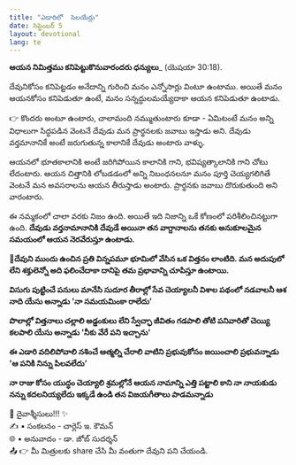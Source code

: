 ```yaml
---
title: "ఎడారిలో  సెలయేర్లు"
date: సెప్టెంబర్ 5
layout: devotional
lang: te
---
```


**ఆయన నిమిత్తము కనిపెట్టుకొనువారందరు ధన్యులు**_ (యెషయా 30:18).

దేవునికోసం కనిపెట్టడం అనేదాన్ని గురించి మనం ఎన్నోసార్లు వింటూ ఉంటాము. అయితే మనం ఆయనకోసం కనిపెడుతూ ఉంటే, మనం సన్నద్ధులమయ్యేదాకా ఆయన కనిపెడుతూ ఉంటాడు.

👉 కొందరు అంటూ ఉంటారు, చాలామంది నమ్ముతుంటారు కూడా - ఏమిటంటే మనం అన్ని విధాలుగా సిద్ధపడిన వెంటనే దేవుడు మన ప్రార్థనలకు జవాబు ఇస్తాడు అని. దేవుడు వర్తమానానికే అంటే జరుగుతున్న కాలానికే దేవుడు అంటారు వాళ్ళు. 

 ఆయనలో భూతకాలానికి అంటే జరిగిపోయిన కాలానికి గాని, భవిష్యత్కాలానికి గాని చోటు లేదంటారు. ఆయన చిత్తానికి లోబడడంలో అన్ని నిబంధనలనూ మనం పూర్తి చెయ్యగలిగితే వెంటనే మన అవసరాలను ఆయన తీరుస్తాడు అంటారు. ప్రార్థనకు జవాబు దొరుకుతుంది అని వారంటారు.

ఈ నమ్మకంలో చాలా వరకు నిజం ఉంది. అయితే ఇది నిజాన్ని ఒకే కోణంలో పరిశీలించినట్టుగా ఉంది. **దేవుడు వర్తనామానానికి దేవుడే అయినా తన వాగ్దానాలను తనకు అనుకూలమైన సమయంలో ఆయన నెరవేరుస్తూ ఉంటాడు.**

**📖దేవుని ముందు ఉంచిన ప్రతి విన్నపమూ భూమిలో వేసిన ఒక విత్తనం లాంటిది. మన అదుపులో లేని శక్తులెన్నో అది ఫలించేదాకా దానిపై తమ ప్రభావాన్ని చూపిస్తూ ఉంటాయి.**

**విసుగు పుట్టించే పనులు మానేసి సుదూర తీరాల్లో సేవ చెయ్యాలనీ విశాల పథంలో నడవాలనీ ఆశ నాది యేసు అన్నాడు 'నా సమయమింకా రాలేదు’**


**పొలాల్లో విత్తనాలు చల్లాలి అడ్డంకులు లేని స్వేచ్ఛా జీవితం గడపాలి తోటి పనివారితో చెయ్యి కలపాలి యేసు అన్నాడు 'నీకు వేరే పని ఇచ్చాను'**

**ఈ ఎడారి వదిలిపోవాలి నశించే ఆత్మల్ని చేరాలి వాటిని ప్రభువుకోసం జయించాలి ప్రభువన్నాడు 'ఆ పనికి నిన్ను పిలవలేదు’**

**నా రాజు కోసం యుద్ధం చెయ్యాలి శ్రమల్లోనే ఆయన నామాన్ని ఎత్తి పట్టాలి కాని నా నాయకుడు నన్ను కదలనియ్యలేదు ఇక్కడే ఉండి తన విజయగీతాలు పాడమన్నాడు**

<div class="blessing">🙏 <span class="bless-text">దైవాశ్శీసులు!!!</span> ✨</div>

<div class="credit">✍️ <span class="credit-text">▪ సంకలనం - చార్లెస్ ఇ. కౌమన్</span></div>
<div class="credit">🌐 <span class="credit-text">▪ అనువాదం - డా. జోబ్ సుదర్శన్</span></div>


<div class="share">📤 👉 <span class="share-text">మీ మిత్రులకు share చేసి మీ వంతుగా దేవుని పని చేయండి.</span></div>
